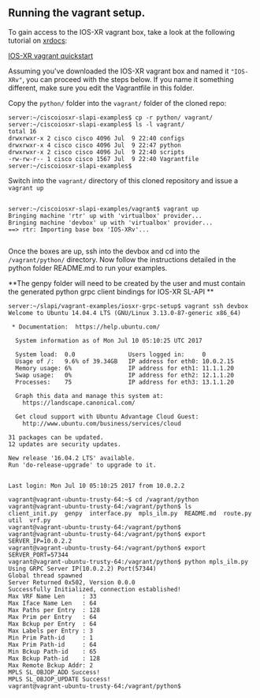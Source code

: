 ## Running the vagrant setup.

To gain access to the IOS-XR vagrant box, take a look at the following tutorial on [xrdocs](https://xrdocs.github.io):

[IOS-XR vagrant quickstart](https://xrdocs.github.io/application-hosting/tutorials/iosxr-vagrant-quickstart)


Assuming you've downloaded the IOS-XR vagrant box and named it `"IOS-XRv"`, you can proceed with the steps below. If you name it something different, make sure you edit the Vagrantfile in this folder.

Copy the `python/` folder into the `vagrant/` folder of the cloned repo:

```
server:~/ciscoiosxr-slapi-examples$ cp -r python/ vagrant/
server:~/ciscoiosxr-slapi-examples$ ls -l vagrant/
total 16
drwxrwxr-x 2 cisco cisco 4096 Jul  9 22:40 configs
drwxrwxr-x 4 cisco cisco 4096 Jul  9 22:47 python
drwxrwxr-x 2 cisco cisco 4096 Jul  9 22:40 scripts
-rw-rw-r-- 1 cisco cisco 1567 Jul  9 22:40 Vagrantfile
server:~/ciscoiosxr-slapi-examples$ 

```


Switch into the `vagrant/` directory of this cloned repository and issue a `vagrant up`

```

server:~/ciscoiosxr-slapi-examples/vagrant$ vagrant up
Bringing machine 'rtr' up with 'virtualbox' provider...
Bringing machine 'devbox' up with 'virtualbox' provider...
==> rtr: Importing base box 'IOS-XRv'...


```

Once the boxes are up, ssh into the devbox and cd into the `/vagrant/python/` directory. Now follow the instructions detailed in the python folder README.md to run your examples.  

**The genpy folder will need to be created by the user and must contain the generated python grpc client bindings for IOS-XR SL-API **  

```
server:~/slapi/vagrant-examples/iosxr-grpc-setup$ vagrant ssh devbox
Welcome to Ubuntu 14.04.4 LTS (GNU/Linux 3.13.0-87-generic x86_64)

 * Documentation:  https://help.ubuntu.com/

  System information as of Mon Jul 10 05:10:25 UTC 2017

  System load:  0.0               Users logged in:     0
  Usage of /:   9.6% of 39.34GB   IP address for eth0: 10.0.2.15
  Memory usage: 6%                IP address for eth1: 11.1.1.20
  Swap usage:   0%                IP address for eth2: 12.1.1.20
  Processes:    75                IP address for eth3: 13.1.1.20

  Graph this data and manage this system at:
    https://landscape.canonical.com/

  Get cloud support with Ubuntu Advantage Cloud Guest:
    http://www.ubuntu.com/business/services/cloud

31 packages can be updated.
12 updates are security updates.

New release '16.04.2 LTS' available.
Run 'do-release-upgrade' to upgrade to it.


Last login: Mon Jul 10 05:10:25 2017 from 10.0.2.2

vagrant@vagrant-ubuntu-trusty-64:~$ cd /vagrant/python
vagrant@vagrant-ubuntu-trusty-64:/vagrant/python$ ls
client_init.py  genpy  interface.py  mpls_ilm.py  README.md  route.py  util  vrf.py
vagrant@vagrant-ubuntu-trusty-64:/vagrant/python$ 
vagrant@vagrant-ubuntu-trusty-64:/vagrant/python$ export SERVER_IP=10.0.2.2
vagrant@vagrant-ubuntu-trusty-64:/vagrant/python$ export SERVER_PORT=57344
vagrant@vagrant-ubuntu-trusty-64:/vagrant/python$ python mpls_ilm.py 
Using GRPC Server IP(10.0.2.2) Port(57344)
Global thread spawned
Server Returned 0x502, Version 0.0.0
Successfully Initialized, connection established!
Max VRF Name Len     : 33
Max Iface Name Len   : 64
Max Paths per Entry  : 128
Max Prim per Entry   : 64
Max Bckup per Entry  : 64
Max Labels per Entry : 3
Min Prim Path-id     : 1
Max Prim Path-id     : 64
Min Bckup Path-id    : 65
Max Bckup Path-id    : 128
Max Remote Bckup Addr: 2
MPLS SL_OBJOP_ADD Success!
MPLS SL_OBJOP_UPDATE Success!
vagrant@vagrant-ubuntu-trusty-64:/vagrant/python$ 

```







